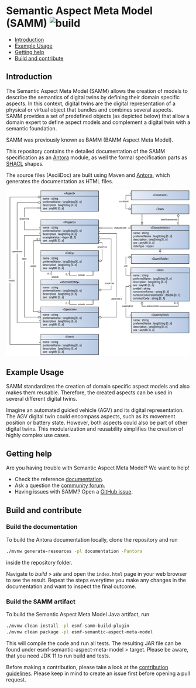 # Semantic Aspect Meta Model (SAMM) ![build](https://github.com/eclipse-esmf/esmf-semantic-aspect-meta-model/actions/workflows/pull-request-check.yml/badge.svg)

- [Introduction](#introduction)
- [Example Usage](#example-usage)
- [Getting help](#getting-help)
- [Build and contribute](#build-and-contribute)

## Introduction
The Semantic Aspect Meta Model (SAMM) allows the creation of models to describe the semantics of
digital twins by defining their domain specific aspects. In this context, digital twins are the
digital representation of a physical or virtual object that bundles and combines several aspects.
SAMM provides a set of predefined objects (as depicted below) that allow a domain expert to define
aspect models and complement a digital twin with a semantic foundation.

SAMM was previously known as BAMM (BAMM Aspect Meta Model).

This repository contains the detailed documentation of the SAMM specification as an
[Antora](https://antora.org/) module, as well the formal specification parts as
[SHACL](https://www.w3.org/TR/shacl/) shapes.

The source files (AsciiDoc) are built using Maven and
[Antora](https://antora.org/), which generates the documentation as HTML files.

![Semantic Aspect Meta Model (SAMM) Elements](src/docs/modules/ROOT/images/aspect-meta-model.svg)

## Example Usage
SAMM standardizes the creation of domain specific aspect models and also makes them reusable.
Therefore, the created aspects can be used in several different digital twins.

Imagine an automated guided vehicle (AGV) and its digital representation.
The AGV digital twin could encompass aspects, such as its movement position or battery state.
However, both aspects could also be part of other digital twins.
This modularization and reusability simplifies the creation of highly complex use cases.

## Getting help
Are you having trouble with Semantic Aspect Meta Model? We want to help!

* Check the reference [documentation](https://openmanufacturingplatform.github.io/sds-documentation/bamm-specification/snapshot/index.html).
* Ask a question the [community forum](https://www.eclipse.org/forums/index.php/f/617/).
* Having issues with SAMM? Open a [GitHub issue]( https://github.com/eclipse-esmf/esmf-semantic-aspect-meta-model/issues).

## Build and contribute

### Build the documentation
To build the Antora documentation locally, clone the repository and run

```sh
./mvnw generate-resources -pl documentation -Pantora
```

inside the repository folder.

Navigate to *build* > *site* and open the `index.html` page in your web browser to see the result.
Repeat the steps everytime you make any changes in the documentation and want to inspect the final outcome.

### Build the SAMM artifact
To build the Semantic Aspect Meta Model Java artifact, run

```sh
./mvnw clean install -pl esmf-samm-build-plugin
./mvnw clean package -pl esmf-semantic-aspect-meta-model
```

This will compile the code and run all tests. The resulting JAR file can be found under
esmf-semantic-aspect-meta-model > target. Please be aware, that you need JDK 11 to run build and
tests.

Before making a contribution, please take a look at the [contribution guidelines](CONTRIBUTING.md).
Please keep in mind to create an issue first before opening a pull request.
